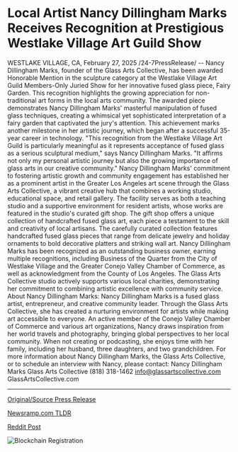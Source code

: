 # Local Artist Nancy Dillingham Marks Receives Recognition at Prestigious Westlake Village Art Guild Show

WESTLAKE VILLAGE, CA, February 27, 2025 /24-7PressRelease/ -- Nancy Dillingham Marks, founder of the Glass Arts Collective, has been awarded Honorable Mention in the sculpture category at the Westlake Village Art Guild Members-Only Juried Show for her innovative fused glass piece, Fairy Garden. This recognition highlights the growing appreciation for non-traditional art forms in the local arts community.  The awarded piece demonstrates Nancy Dillingham Marks' masterful manipulation of fused glass techniques, creating a whimsical yet sophisticated interpretation of a fairy garden that captivated the jury's attention. This achievement marks another milestone in her artistic journey, which began after a successful 35-year career in technology.  "This recognition from the Westlake Village Art Guild is particularly meaningful as it represents acceptance of fused glass as a serious sculptural medium," says Nancy Dillingham Marks. "It affirms not only my personal artistic journey but also the growing importance of glass arts in our creative community."  Nancy Dillingham Marks' commitment to fostering artistic growth and community engagement has established her as a prominent artist in the Greater Los Angeles art scene through the Glass Arts Collective, a vibrant creative hub that combines a working studio, educational space, and retail gallery. The facility serves as both a teaching studio and a supportive environment for resident artists, whose works are featured in the studio's curated gift shop.   The gift shop offers a unique collection of handcrafted fused glass art, each piece a testament to the skill and creativity of local artisans. The carefully curated collection features handcrafted fused glass pieces that range from delicate jewelry and holiday ornaments to bold decorative platters and striking wall art.  Nancy Dillingham Marks has been recognized as an outstanding business owner, earning multiple recognitions, including Business of the Quarter from the City of Westlake Village and the Greater Conejo Valley Chamber of Commerce, as well as acknowledgment from the County of Los Angeles. The Glass Arts Collective studio actively supports various local charities, demonstrating her commitment to combining artistic excellence with community service.   About Nancy Dillingham Marks:  Nancy Dillingham Marks is a fused glass artist, entrepreneur, and creative community leader. Through the Glass Arts Collective, she has created a nurturing environment for artists while making art accessible to everyone. An active member of the Conejo Valley Chamber of Commerce and various art organizations, Nancy draws inspiration from her world travels and photography, bringing global perspectives to her local community. When not creating or podcasting, she enjoys time with her family, including her husband, three daughters, and two grandchildren.  For more information about Nancy Dillingham Marks, the Glass Arts Collective, or to schedule an interview with Nancy, please contact:  Nancy Dillingham Marks Glass Arts Collective (818) 318-1462 info@glassartscollective.com GlassArtsCollective.com 

---

[Original/Source Press Release](https://www.24-7pressrelease.com/press-release/520136/local-artist-nancy-dillingham-marks-receives-recognition-at-prestigious-westlake-village-art-guild-show)
                    

[Newsramp.com TLDR](https://newsramp.com/curated-news/glass-arts-collective-founder-awarded-honorable-mention-for-fused-glass-sculpture/735ae9f8f55e19e250f58d95762ebd81) 

 



[Reddit Post](https://www.reddit.com/r/Lifestyle_Culture/comments/1j02dvp/glass_arts_collective_founder_awarded_honorable/) 



![Blockchain Registration](https://cdn.newsramp.app/24-7PressRelease/qrcode/252/28/mossNJZY.webp)